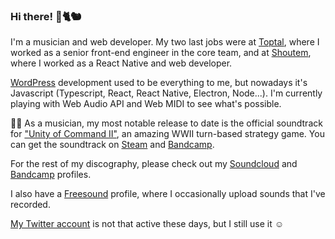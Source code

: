 ### Hi there! 👋🐈🐿️

I'm a musician and web developer. My two last jobs were at [Toptal](https://www.toptal.com/), where I worked as a senior front-end engineer in the core team, and at [Shoutem](https://shoutem.com/), where I worked as a React Native and web developer.

[WordPress](https://wordpress.org/plugins/file-gallery/) development used to be everything to me, but nowadays it's Javascript (Typescript, React, React Native, Electron, Node...). I'm currently playing with Web Audio API and Web MIDI to see what's possible.

🎹🎵 As a musician, my most notable release to date is the official soundtrack for ["Unity of Command II"](https://s.team/a/809230), an amazing WWII turn-based strategy game. You can get the soundtrack on [Steam](https://s.team/a/1309670) and [Bandcamp](https://aesqe.bandcamp.com/album/unity-of-command-ii-ost).

For the rest of my discography, please check out my [Soundcloud](https://soundcloud.com/aesqe) and [Bandcamp](https://aesqe.bandcamp.com) profiles.

I also have a [Freesound](https://freesound.org/people/aesqe/) profile, where I occasionally upload sounds that I've recorded.

[My Twitter account](https://twitter.com/aesqe/) is not that active these days, but I still use it ☺️

<!--
**aesqe/aesqe** is a ✨ _special_ ✨ repository because its `README.md` (this file) appears on your GitHub profile.

Here are some ideas to get you started:

- 🔭 I’m currently working on ...
- 🌱 I’m currently learning ...
- 👯 I’m looking to collaborate on ...
- 🤔 I’m looking for help with ...
- 💬 Ask me about ...
- 📫 How to reach me: ...
- 😄 Pronouns: ...
- ⚡ Fun fact: ...
-->
